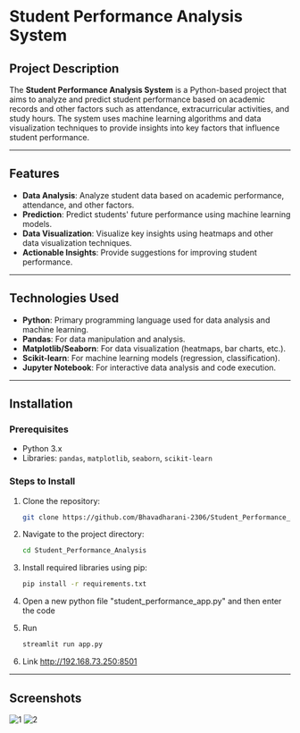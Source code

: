 # Student Performance Analysis System

## Project Description

The **Student Performance Analysis System** is a Python-based project that aims to analyze and predict student performance based on academic records and other factors such as attendance, extracurricular activities, and study hours. The system uses machine learning algorithms and data visualization techniques to provide insights into key factors that influence student performance.

---

## Features

- **Data Analysis**: Analyze student data based on academic performance, attendance, and other factors.
- **Prediction**: Predict students' future performance using machine learning models.
- **Data Visualization**: Visualize key insights using heatmaps and other data visualization techniques.
- **Actionable Insights**: Provide suggestions for improving student performance.

---

## Technologies Used

- **Python**: Primary programming language used for data analysis and machine learning.
- **Pandas**: For data manipulation and analysis.
- **Matplotlib/Seaborn**: For data visualization (heatmaps, bar charts, etc.).
- **Scikit-learn**: For machine learning models (regression, classification).
- **Jupyter Notebook**: For interactive data analysis and code execution.

---

## Installation

### Prerequisites
- Python 3.x
- Libraries: `pandas`, `matplotlib`, `seaborn`, `scikit-learn`



### Steps to Install

1. Clone the repository:
   
   ```bash
   git clone https://github.com/Bhavadharani-2306/Student_Performance_Analysis.git


2. Navigate to the project directory:

   ```bash
   cd Student_Performance_Analysis


3. Install required libraries using pip:
   
   ```bash
   pip install -r requirements.txt


4. Open a new python file "student_performance_app.py" and then enter the code

   
5. Run

   ```bash
   streamlit run app.py

6. Link
   http://192.168.73.250:8501

---

## Screenshots

![1](https://github.com/user-attachments/assets/312e2e3d-5735-4705-86a0-b0d0ced19e17)
![2](https://github.com/user-attachments/assets/c1107a40-a5ff-4e20-b734-9ee1221c52eb)
